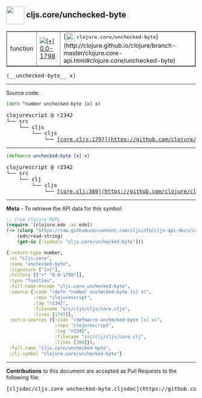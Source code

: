 ## <img width="48px" valign="middle" src="http://i.imgur.com/Hi20huC.png"> cljs.core/unchecked-byte

 <table border="1">
<tr>

<td>function</td>
<td><a href="https://github.com/cljsinfo/cljs-api-docs/tree/0.0-1798"><img valign="middle" alt="[+] 0.0-1798" src="https://img.shields.io/badge/+-0.0--1798-lightgrey.svg"></a> </td>
<td>
[<img height="24px" valign="middle" src="http://i.imgur.com/1GjPKvB.png"> <samp>clojure.core/unchecked-byte</samp>](http://clojure.github.io/clojure/branch-master/clojure.core-api.html#clojure.core/unchecked-byte)
</td>
</tr>
</table>

 <samp>
(__unchecked-byte__ x)<br>
</samp>

---





Source code:

```clj
(defn ^number unchecked-byte [x] x)
```

 <pre>
clojurescript @ r2342
└── src
    └── cljs
        └── cljs
            └── <ins>[core.cljs:1797](https://github.com/clojure/clojurescript/blob/r2342/src/cljs/cljs/core.cljs#L1797)</ins>
</pre>


---

```clj
(defmacro unchecked-byte [x] x)
```

 <pre>
clojurescript @ r2342
└── src
    └── clj
        └── cljs
            └── <ins>[core.clj:380](https://github.com/clojure/clojurescript/blob/r2342/src/clj/cljs/core.clj#L380)</ins>
</pre>

---

__Meta__ - To retrieve the API data for this symbol:

```clj
;; from Clojure REPL
(require '[clojure.edn :as edn])
(-> (slurp "https://raw.githubusercontent.com/cljsinfo/cljs-api-docs/catalog/cljs-api.edn")
    (edn/read-string)
    (get-in [:symbols "cljs.core/unchecked-byte"]))
```

```clj
{:return-type number,
 :ns "cljs.core",
 :name "unchecked-byte",
 :signature ["[x]"],
 :history [["+" "0.0-1798"]],
 :type "function",
 :full-name-encode "cljs.core_unchecked-byte",
 :source {:code "(defn ^number unchecked-byte [x] x)",
          :repo "clojurescript",
          :tag "r2342",
          :filename "src/cljs/cljs/core.cljs",
          :lines [1797]},
 :extra-sources ({:code "(defmacro unchecked-byte [x] x)",
                  :repo "clojurescript",
                  :tag "r2342",
                  :filename "src/clj/cljs/core.clj",
                  :lines [380]}),
 :full-name "cljs.core/unchecked-byte",
 :clj-symbol "clojure.core/unchecked-byte"}

```

---

__Contributions__ to this document are accepted as Pull Requests to the following file:

 <pre>
[cljsdoc/cljs.core_unchecked-byte.cljsdoc](https://github.com/cljsinfo/cljs-api-docs/blob/master/cljsdoc/cljs.core_unchecked-byte.cljsdoc)
</pre>

